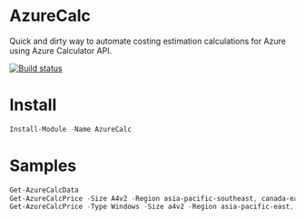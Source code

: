 # AzureCalc
Quick and dirty way to automate costing estimation calculations for Azure using Azure Calculator API.

[![Build status](https://ci.appveyor.com/api/projects/status/2rerdsc4j1g2dl94?svg=true)](https://ci.appveyor.com/project/eosfor/azurecalc)

# Install
```powershell code
Install-Module -Name AzureCalc
```
# Samples
```powershell code
Get-AzureCalcData
Get-AzureCalcPrice -Size A4v2 -Region asia-pacific-southeast, canada-east, us-east, us-west | ft -AutoSize
Get-AzureCalcPrice -Type Windows -Size a4v2 -Region asia-pacific-east,  europe-west, us-east | ft -AutoSize
```
